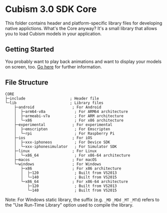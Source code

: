 # Cubism 3.0 SDK Core

This folder contains header and platform-specific library files for developing native applictions.
What's the Core anyway? It's a small library that allows you to load Cubism models in your application.


## Getting Started

You probably want to play back animations and want to display your models on screen, too.
[Go here](https://github.com/Live2D/CubismNativeComponents/tree/early-access) for further information.

## File Structure

```
CORE
├─include                    ; Header file
└─lib                        ; Library files
    ├─android                 ; For Android
    │  ├─arm64-v8a             ; For ARM64 architecture
    │  ├─armeabi-v7a           ; For ARM architecture
    │  └─x86                   ; For x86 architecture
    ├─experimental            ; For experimental
    │  ├─emscripten            ; For Emscripten
    │  └─rpi                   ; For Raspberry Pi
    ├─ios                     ; For iOS
    │  ├─xxx-iphoneos          ; For Device SDK
    │  └─xxx-iphonesimulator   ; For Simulator SDK
    ├─linux                   ; For Linux
    │  └─x86_64                ; For x86-64 architecture
    ├─macos                   ; For macOS
    └─windows                 ; For Windows
       ├─x86                  ; For x86 architecture
       │  ├─120                ; Built from VS2013
       │  └─140                ; Built from VS2015
       └─x86_64               ; For x86-64 architecture
          ├─120                ; Built from VS2013
          └─140                ; Built from VS2015
```

Note: For Windows static library, the suffix (e.g. `_MD` `_MDd` `_MT` `_MTd`) refers to the "Use Run-Time Library" option used to compile the library.
